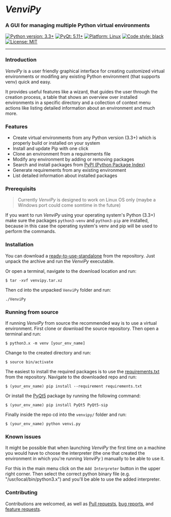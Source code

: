 # _VenviPy_

### A GUI for managing multiple Python virtual environments

<a href="https://python.org"><img alt="Python version: 3.3+" src="https://img.shields.io/badge/python-3.3+-blue"></a>
<a href="https://pypi.org/project/PyQt5"><img alt="PyQt: 5.11+" src="https://img.shields.io/badge/pyqt-5.13+-blue.svg"></a>
<a href="https://www.linux.org/pages/download"><img alt="Platform: Linux" src="https://img.shields.io/badge/platform-linux-darkblue.svg"></a>
<a href="https://github.com/psf/black"><img alt="Code style: black" src="https://img.shields.io/badge/code%20style-black-000000.svg"></a>
<a href="https://github.com/sinusphi/venvipy/blob/master/LICENSE"><img alt="License: MIT" src="https://img.shields.io/badge/license-MIT-darkviolet.svg"></a>

---

### **Introduction**

_VenviPy_ is a user friendly graphical interface for creating customized virtual environments or modifing any existing Python environment (that supports venv) quick and easy. 

It provides useful features like a wizard, that guides the user through the creation process, a table that shows an overview over installed environments in a specific directory and a collection of context menu actions like listing detailed information about an environment and much more. 

### **Features**

- Create virtual environments from any Python version (3.3+) which is properly build or installed on your system
- Install and update Pip with one click
- Clone an environment from a requirements file
- Modify any environment by adding or removing packages
- Search and install packages from [PyPI (Python Package Index)](https://pypi.org/)
- Generate requirements from any existing environment
- List detailed information about installed packages


### **Prerequisits**

>Currently _VenviPy_ is designed to work on Linux OS only (maybe a Windows port could come somtime in the future)

If you want to run _VenviPy_ using your operating system's Python (3.3+) make sure the packages `python3-venv` and `python3-pip` are installed, because in this case the operating system's venv and pip will be used to perform the commands.


### Installation

You can download a [ready-to-use-standalone](https://github.com/sinusphi/venvipy/blob/master/venvipy.tar.xz) from the repository. Just unpack the archive and run the _VenviPy_ executable.

Or open a terminal, navigate to the download location and run:
```
$ tar -xvf venvipy.tar.xz
```
Then cd into the unpacked `VenviPy` folder and run:
```
./VenviPy
```


### Running from source

If running _VenviPy_ from source the recommended way is to use a virtual environment. First clone or download the source repository. Then open a terminal and run:
```
$ python3.x -m venv [your_env_name]
```
Change to the created directory and run:
```
$ source bin/activate
```
The easiest to install the required packages is to use the [requirements.txt](https://github.com/sinusphi/venvipy/blob/master/requirements.txt) from the repository. Navigate to the downloaded repo and run:
```
$ (your_env_name) pip install --requirement requirements.txt
```
Or install the [PyQt5](https://pypi.org/project/PyQt5) package by running the following command:
```
$ (your_env_name) pip install PyQt5 PyQt5-sip
```
Finally inside the repo cd into the `venvipy/` folder and run:
```
$ (your_env_name) python venvi.py
```


### Known issues

It might be possible that when launching _VenviPy_ the first time on a machine you would have to choose the interpreter (the one that created the environment in which you're running _VenviPy_ ) manually to be able to use it. 

For this in the main menu click on the `Add Interpreter` button in the upper right corner. Then select the correct python binary file (e.g. "/usr/local/bin/python3.x") and you'll be able to use the added interpreter.


### **Contributing**

Contributions are welcomed, as well as [Pull requests](https://github.com/sinusphi/venvipy/pulls), [bug reports](https://github.com/sinusphi/venvipy/issues), and [feature requests](https://github.com/sinusphi/venvipy/issues).
